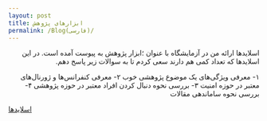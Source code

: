 ```yaml
---
layout: post
title: ابزارهای پژوهش
permalink: /Blog(فارسی)/	
---
```


<p dir="rtl" align="right">اسلایدها ارائه من در آزمایشگاه با عنوان ؛ابزار پژوهش به پیوست آمده است. در این اسلایدها که تعداد کمی هم دارند سعی کردم تا به سوالات زیر پاسخ دهم.</p>


<p dir="rtl" align="right">
۱- معرفی ویژگی‌های یک موضوع پژوهشی خوب
۲- معرفی کنفرانس‌ها و ژورنال‌های معتبر در حوزه امنیت
۳- بررسی نحوه دنبال کردن افراد معتبر در حوزه پژوهشی
۴- بررسی نحوه ساماندهی مقالات 
</p>

<a href="https://drive.google.com/open?id=14dRtNtjRTHGWVhlY6qYNUndos4cNUefr">اسلایدها</a>
